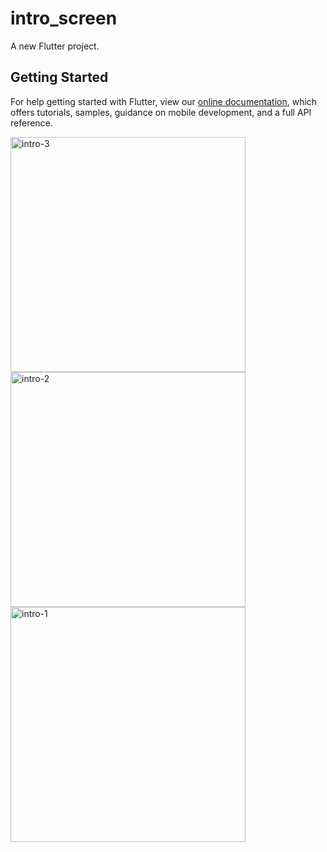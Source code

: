 # intro_screen

A new Flutter project.

## Getting Started


For help getting started with Flutter, view our
[online documentation](https://flutter.dev/docs), which offers tutorials,
samples, guidance on mobile development, and a full API reference.


<img width="376" alt="intro-3" src="https://user-images.githubusercontent.com/121540071/229072469-b2464bdd-dd54-49c0-9c7a-12c31c0d86ff.PNG">
<img width="376" alt="intro-2" src="https://user-images.githubusercontent.com/121540071/229072477-c74fbaed-3fe8-44c3-9c37-30f9e0fcdf97.PNG">
<img width="376" alt="intro-1" src="https://user-images.githubusercontent.com/121540071/229072481-d35c643f-5893-4f31-8f9a-1c840e596604.PNG">
